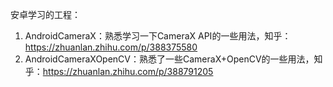安卓学习的工程：

1. AndroidCameraX：熟悉学习一下CameraX API的一些用法，知乎：https://zhuanlan.zhihu.com/p/388375580
2. AndroidCameraXOpenCV：熟悉了一些CameraX+OpenCV的一些用法，知乎：https://zhuanlan.zhihu.com/p/388791205